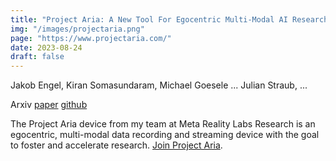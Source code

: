 ```yaml
---
title: "Project Aria: A New Tool For Egocentric Multi-Modal AI Research"
img: "/images/projectaria.png"
page: "https://www.projectaria.com/"
date: 2023-08-24
draft: false
---
```

Jakob Engel, Kiran Somasundaram, Michael Goesele ... Julian Straub, ...

Arxiv
[paper](https://arxiv.org/pdf/2308.13561)
[github](https://github.com/facebookresearch/projectaria_tools)

The Project Aria device from my team at Meta Reality Labs Research is an egocentric, multi-modal data recording and streaming device with the goal to foster and accelerate research. [Join Project Aria](https://www.projectaria.com/research-kit/).

